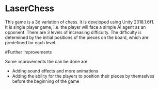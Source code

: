 # LaserChess

This game is a 3d variation of chess. It is developed using Unity 2018.1.6f1.
It is single player game, i.e. the player will face a simple AI agent as an opponent.
There are 3 levels of increasing difficulty.
The difficulty is determined by the initial positions of the pieces on the board, which are predefined for each level.

#Further improvements

Some improvements the can be done are:
* Adding sound effects and more animations
* Adding the ability for the players to position their pieces by themselves before the beginning of the game
